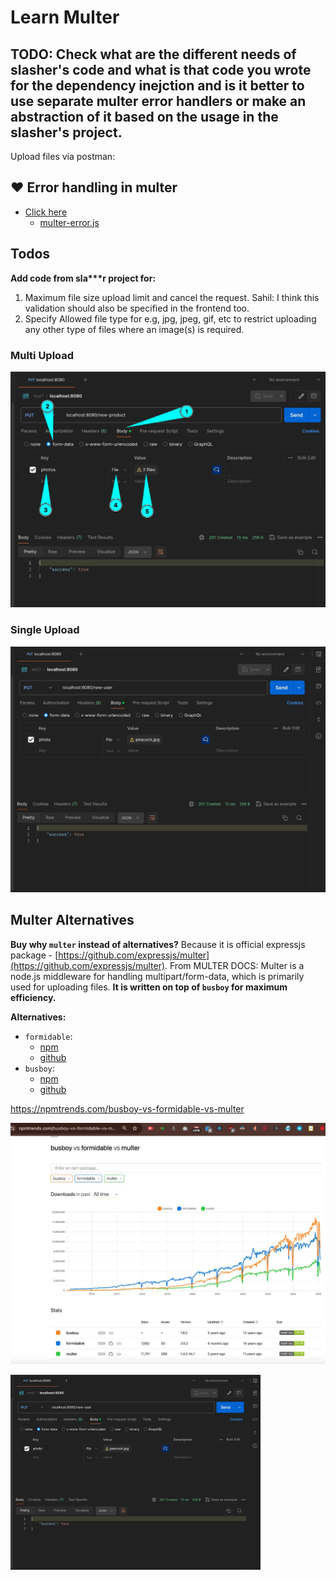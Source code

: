 # Learn Multer

## **TODO: Check what are the different needs of slasher's code and what is that code you wrote for the dependency inejction and is it better to use separate multer error handlers or make an abstraction of it based on the usage in the slasher's project.**

Upload files via postman:

## ❤️ Error handling in multer

- [Click here](https://www.npmjs.com/package/multer#error-handling)
  - [multer-error.js](https://github.com/expressjs/multer/blob/master/lib/multer-error.js)

## Todos

**Add code from sla\*\*\*r project for:**

1. Maximum file size upload limit and cancel the request. Sahil: I think this validation should also be specified in the frontend too.
2. Specify Allowed file type for e.g, jpg, jpeg, gif, etc to restrict uploading any other type of files where an image(s) is required.

### Multi Upload

<img src="./postman-multi-upload.jpeg" alt="drawing" width="700"/>

### Single Upload

<img src="./postman-single-upload.jpeg" alt="drawing" width="700"/>

## Multer Alternatives

**Buy why `multer` instead of alternatives?** Because it is official expressjs package - [https://github.com/expressjs/multer](https://github.com/expressjs/multer). From MULTER DOCS: Multer is a node.js middleware for handling multipart/form-data, which is primarily used for uploading files. **It is written on top of `busboy` for maximum efficiency.**

**Alternatives:**

- `formidable`:
  - [npm](https://www.npmjs.com/package/formidable)
  - [github](https://github.com/node-formidable/formidable)
- `busboy`:
  - [npm](https://www.npmjs.com/package/busboy)
  - [github](https://github.com/mscdex/busboy)

https://npmtrends.com/busboy-vs-formidable-vs-multer

![](./multer-alternatives.jpeg)

<img src="./postman-single-upload.jpeg" alt="drawing" width="400"/>
